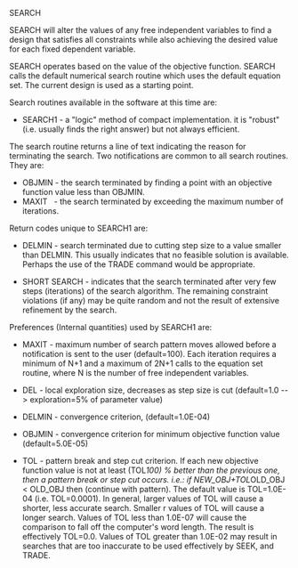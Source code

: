  SEARCH

 SEARCH will alter the values of any free independent variables to find a
 design that satisfies all constraints while also achieving the desired
 value for each fixed dependent variable.

 SEARCH operates based on the value of the objective function.    SEARCH calls
 the default numerical search routine which uses the default equation set.
 The current design is used as a starting point.

 Search routines available in the software at this time are:

* SEARCH1 -  a "logic" method of compact implementation.  it is "robust"
        (i.e. usually finds the right answer) but not always efficient.

 The search routine returns a line of text indicating the reason for terminating
 the search.  Two notifications are common to all search routines.
 They are:

*   OBJMIN - the search terminated by finding a point with an objective
        function value less than OBJMIN.   
*   MAXIT &nbsp; - the search terminated by exceeding the maximum number of
        iterations.

 Return codes unique to SEARCH1 are:

*  DELMIN  - search terminated due to cutting step size to a value
        smaller than DELMIN.  This usually indicates that no
        feasible solution is available.  Perhaps the use of the
        TRADE command would be appropriate.

*  SHORT SEARCH - indicates that the search terminated after very few
        steps (iterations) of the search algorithm.  The remaining
        constraint violations (if any) may be quite random and not the
        result of extensive refinement by the search.

 Preferences (Internal quantities) used by SEARCH1 are:

* MAXIT - maximum number of search pattern moves allowed before a
       notification is sent to the user  (default=100).
       Each iteration requires a minimum of N+1 and a maximum of 2N+1
       calls to the equation set routine, where N is the number of free
       independent variables.

* DEL - local exploration size, decreases as step size is cut
       (default=1.0 --> exploration=5% of parameter value)

* DELMIN - convergence criterion,   (default=1.0E-04)

* OBJMIN - convergence criterion for minimum objective function value
      (default=5.0E-05)

* TOL - pattern break and step cut criterion.  If each new objective
       function value is not at least (TOL*100) %  better than the
       previous one, then a pattern break or step cut occurs.  i.e.:
       if NEW_OBJ+TOL*OLD_OBJ < OLD_OBJ then (continue with pattern).  The
       default value is TOL=1.0E-04 (i.e. TOL=0.0001).  In general, larger
       values of TOL will cause a shorter, less accurate search.  Smaller r
       values of TOL will cause a longer search.  Values of TOL less than
       1.0E-07 will cause the comparison to fall off the computer's word
       length.  The result is effectively TOL=0.0.  Values of TOL greater
       than 1.0E-02 may result in searches that are too inaccurate to be
       used effectively by SEEK, and TRADE.
 